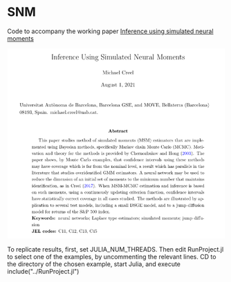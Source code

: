 # SNM
Code to accompany the working paper <a href=https://www.barcelonagse.eu/research/working-papers/inference-using-simulated-neural-moments>Inference using simulated neural moments</a>

![example](https://github.com/mcreel/SNM/blob/master/abstract.png)

To replicate results, first, set JULIA_NUM_THREADS. Then edit RunProject.jl to select one of the examples, by uncommenting 
the relevant lines. CD to the directory of the chosen example, start Julia, and execute include("../RunProject.jl")


